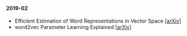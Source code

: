 #### 2019-02

* Efficient Estimation of Word Representations in Vector Space [[arXiv](https://arxiv.org/abs/1301.3781)]
* word2vec Parameter Learning Explained [[arXiv](https://arxiv.org/abs/1411.2738)]
